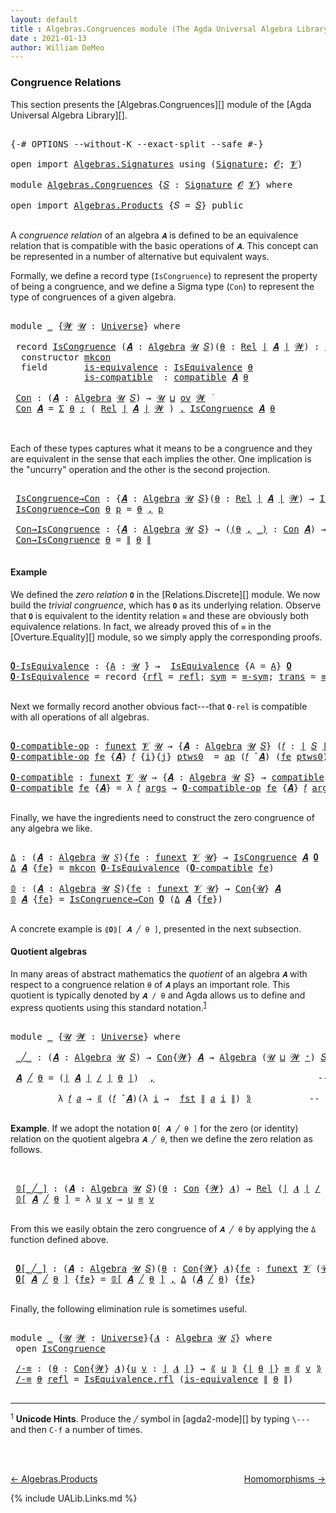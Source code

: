 ```yaml
---
layout: default
title : Algebras.Congruences module (The Agda Universal Algebra Library)
date : 2021-01-13
author: William DeMeo
---
```


### <a id="congruence-relations">Congruence Relations</a>
This section presents the [Algebras.Congruences][] module of the [Agda Universal Algebra Library][].

<pre class="Agda">

<a id="313" class="Symbol">{-#</a> <a id="317" class="Keyword">OPTIONS</a> <a id="325" class="Pragma">--without-K</a> <a id="337" class="Pragma">--exact-split</a> <a id="351" class="Pragma">--safe</a> <a id="358" class="Symbol">#-}</a>

<a id="363" class="Keyword">open</a> <a id="368" class="Keyword">import</a> <a id="375" href="Algebras.Signatures.html" class="Module">Algebras.Signatures</a> <a id="395" class="Keyword">using</a> <a id="401" class="Symbol">(</a><a id="402" href="Algebras.Signatures.html#626" class="Function">Signature</a><a id="411" class="Symbol">;</a> <a id="413" href="Overture.Preliminaries.html#8157" class="Generalizable">𝓞</a><a id="414" class="Symbol">;</a> <a id="416" href="Universes.html#262" class="Generalizable">𝓥</a><a id="417" class="Symbol">)</a>

<a id="420" class="Keyword">module</a> <a id="427" href="Algebras.Congruences.html" class="Module">Algebras.Congruences</a> <a id="448" class="Symbol">{</a><a id="449" href="Algebras.Congruences.html#449" class="Bound">𝑆</a> <a id="451" class="Symbol">:</a> <a id="453" href="Algebras.Signatures.html#626" class="Function">Signature</a> <a id="463" href="Overture.Preliminaries.html#8157" class="Generalizable">𝓞</a> <a id="465" href="Universes.html#262" class="Generalizable">𝓥</a><a id="466" class="Symbol">}</a> <a id="468" class="Keyword">where</a>

<a id="475" class="Keyword">open</a> <a id="480" class="Keyword">import</a> <a id="487" href="Algebras.Products.html" class="Module">Algebras.Products</a> <a id="505" class="Symbol">{</a><a id="506" class="Argument">𝑆</a> <a id="508" class="Symbol">=</a> <a id="510" href="Algebras.Congruences.html#449" class="Bound">𝑆</a><a id="511" class="Symbol">}</a> <a id="513" class="Keyword">public</a>

</pre>

A *congruence relation* of an algebra `𝑨` is defined to be an equivalence relation that is compatible with the basic operations of `𝑨`.  This concept can be represented in a number of alternative but equivalent ways.
<!-- Informally, a relation is a congruence of `𝑨` provided it is both an equivalence relation on the domain of `𝑨` and a subalgebra of the square `𝑨 × 𝑨`.  The latter simply means that a congruence must be compatible with all operations of the algebra. -->
Formally, we define a record type (`IsCongruence`) to represent the property of being a congruence, and we define a Sigma type (`Con`) to represent the type of congruences of a given algebra.

<pre class="Agda">

<a id="1215" class="Keyword">module</a> <a id="1222" href="Algebras.Congruences.html#1222" class="Module">_</a> <a id="1224" class="Symbol">{</a><a id="1225" href="Algebras.Congruences.html#1225" class="Bound">𝓦</a> <a id="1227" href="Algebras.Congruences.html#1227" class="Bound">𝓤</a> <a id="1229" class="Symbol">:</a> <a id="1231" href="Agda.Primitive.html#597" class="Function">Universe</a><a id="1239" class="Symbol">}</a> <a id="1241" class="Keyword">where</a>

 <a id="1249" class="Keyword">record</a> <a id="1256" href="Algebras.Congruences.html#1256" class="Record">IsCongruence</a> <a id="1269" class="Symbol">(</a><a id="1270" href="Algebras.Congruences.html#1270" class="Bound">𝑨</a> <a id="1272" class="Symbol">:</a> <a id="1274" href="Algebras.Algebras.html#968" class="Function">Algebra</a> <a id="1282" href="Algebras.Congruences.html#1227" class="Bound">𝓤</a> <a id="1284" href="Algebras.Congruences.html#449" class="Bound">𝑆</a><a id="1285" class="Symbol">)(</a><a id="1287" href="Algebras.Congruences.html#1287" class="Bound">θ</a> <a id="1289" class="Symbol">:</a> <a id="1291" href="Relations.Discrete.html#4335" class="Function">Rel</a> <a id="1295" href="Overture.Preliminaries.html#13832" class="Function Operator">∣</a> <a id="1297" href="Algebras.Congruences.html#1270" class="Bound">𝑨</a> <a id="1299" href="Overture.Preliminaries.html#13832" class="Function Operator">∣</a> <a id="1301" href="Algebras.Congruences.html#1225" class="Bound">𝓦</a><a id="1302" class="Symbol">)</a> <a id="1304" class="Symbol">:</a> <a id="1306" href="Algebras.Products.html#2676" class="Function">ov</a> <a id="1309" href="Algebras.Congruences.html#1225" class="Bound">𝓦</a> <a id="1311" href="Agda.Primitive.html#810" class="Function Operator">⊔</a> <a id="1313" href="Algebras.Congruences.html#1227" class="Bound">𝓤</a> <a id="1315" href="Universes.html#403" class="Function Operator">̇</a>  <a id="1318" class="Keyword">where</a>
  <a id="1326" class="Keyword">constructor</a> <a id="1338" href="Algebras.Congruences.html#1338" class="InductiveConstructor">mkcon</a>
  <a id="1346" class="Keyword">field</a>       <a id="1358" href="Algebras.Congruences.html#1358" class="Field">is-equivalence</a> <a id="1373" class="Symbol">:</a> <a id="1375" href="Relations.Quotients.html#2373" class="Record">IsEquivalence</a> <a id="1389" href="Algebras.Congruences.html#1287" class="Bound">θ</a>
              <a id="1405" href="Algebras.Congruences.html#1405" class="Field">is-compatible</a>  <a id="1420" class="Symbol">:</a> <a id="1422" href="Algebras.Algebras.html#6070" class="Function">compatible</a> <a id="1433" href="Algebras.Congruences.html#1270" class="Bound">𝑨</a> <a id="1435" href="Algebras.Congruences.html#1287" class="Bound">θ</a>

 <a id="1439" href="Algebras.Congruences.html#1439" class="Function">Con</a> <a id="1443" class="Symbol">:</a> <a id="1445" class="Symbol">(</a><a id="1446" href="Algebras.Congruences.html#1446" class="Bound">𝑨</a> <a id="1448" class="Symbol">:</a> <a id="1450" href="Algebras.Algebras.html#968" class="Function">Algebra</a> <a id="1458" href="Algebras.Congruences.html#1227" class="Bound">𝓤</a> <a id="1460" href="Algebras.Congruences.html#449" class="Bound">𝑆</a><a id="1461" class="Symbol">)</a> <a id="1463" class="Symbol">→</a> <a id="1465" href="Algebras.Congruences.html#1227" class="Bound">𝓤</a> <a id="1467" href="Agda.Primitive.html#810" class="Function Operator">⊔</a> <a id="1469" href="Algebras.Products.html#2676" class="Function">ov</a> <a id="1472" href="Algebras.Congruences.html#1225" class="Bound">𝓦</a> <a id="1474" href="Universes.html#403" class="Function Operator">̇</a>
 <a id="1477" href="Algebras.Congruences.html#1439" class="Function">Con</a> <a id="1481" href="Algebras.Congruences.html#1481" class="Bound">𝑨</a> <a id="1483" class="Symbol">=</a> <a id="1485" href="MGS-MLTT.html#3074" class="Function">Σ</a> <a id="1487" href="Algebras.Congruences.html#1487" class="Bound">θ</a> <a id="1489" href="MGS-MLTT.html#3074" class="Function">꞉</a> <a id="1491" class="Symbol">(</a> <a id="1493" href="Relations.Discrete.html#4335" class="Function">Rel</a> <a id="1497" href="Overture.Preliminaries.html#13832" class="Function Operator">∣</a> <a id="1499" href="Algebras.Congruences.html#1481" class="Bound">𝑨</a> <a id="1501" href="Overture.Preliminaries.html#13832" class="Function Operator">∣</a> <a id="1503" href="Algebras.Congruences.html#1225" class="Bound">𝓦</a> <a id="1505" class="Symbol">)</a> <a id="1507" href="MGS-MLTT.html#3074" class="Function">,</a> <a id="1509" href="Algebras.Congruences.html#1256" class="Record">IsCongruence</a> <a id="1522" href="Algebras.Congruences.html#1481" class="Bound">𝑨</a> <a id="1524" href="Algebras.Congruences.html#1487" class="Bound">θ</a>


</pre>

Each of these types captures what it means to be a congruence and they are equivalent in the sense that each implies the other. One implication is the "uncurry" operation and the other is the second projection.

<pre class="Agda">

 <a id="1767" href="Algebras.Congruences.html#1767" class="Function">IsCongruence→Con</a> <a id="1784" class="Symbol">:</a> <a id="1786" class="Symbol">{</a><a id="1787" href="Algebras.Congruences.html#1787" class="Bound">𝑨</a> <a id="1789" class="Symbol">:</a> <a id="1791" href="Algebras.Algebras.html#968" class="Function">Algebra</a> <a id="1799" href="Algebras.Congruences.html#1227" class="Bound">𝓤</a> <a id="1801" href="Algebras.Congruences.html#449" class="Bound">𝑆</a><a id="1802" class="Symbol">}(</a><a id="1804" href="Algebras.Congruences.html#1804" class="Bound">θ</a> <a id="1806" class="Symbol">:</a> <a id="1808" href="Relations.Discrete.html#4335" class="Function">Rel</a> <a id="1812" href="Overture.Preliminaries.html#13832" class="Function Operator">∣</a> <a id="1814" href="Algebras.Congruences.html#1787" class="Bound">𝑨</a> <a id="1816" href="Overture.Preliminaries.html#13832" class="Function Operator">∣</a> <a id="1818" href="Algebras.Congruences.html#1225" class="Bound">𝓦</a><a id="1819" class="Symbol">)</a> <a id="1821" class="Symbol">→</a> <a id="1823" href="Algebras.Congruences.html#1256" class="Record">IsCongruence</a> <a id="1836" href="Algebras.Congruences.html#1787" class="Bound">𝑨</a> <a id="1838" href="Algebras.Congruences.html#1804" class="Bound">θ</a> <a id="1840" class="Symbol">→</a> <a id="1842" href="Algebras.Congruences.html#1439" class="Function">Con</a> <a id="1846" href="Algebras.Congruences.html#1787" class="Bound">𝑨</a>
 <a id="1849" href="Algebras.Congruences.html#1767" class="Function">IsCongruence→Con</a> <a id="1866" href="Algebras.Congruences.html#1866" class="Bound">θ</a> <a id="1868" href="Algebras.Congruences.html#1868" class="Bound">p</a> <a id="1870" class="Symbol">=</a> <a id="1872" href="Algebras.Congruences.html#1866" class="Bound">θ</a> <a id="1874" href="Overture.Preliminaries.html#13136" class="InductiveConstructor Operator">,</a> <a id="1876" href="Algebras.Congruences.html#1868" class="Bound">p</a>

 <a id="1880" href="Algebras.Congruences.html#1880" class="Function">Con→IsCongruence</a> <a id="1897" class="Symbol">:</a> <a id="1899" class="Symbol">{</a><a id="1900" href="Algebras.Congruences.html#1900" class="Bound">𝑨</a> <a id="1902" class="Symbol">:</a> <a id="1904" href="Algebras.Algebras.html#968" class="Function">Algebra</a> <a id="1912" href="Algebras.Congruences.html#1227" class="Bound">𝓤</a> <a id="1914" href="Algebras.Congruences.html#449" class="Bound">𝑆</a><a id="1915" class="Symbol">}</a> <a id="1917" class="Symbol">→</a> <a id="1919" class="Symbol">(</a><a id="1920" href="Algebras.Congruences.html#1920" class="Symbol">(</a><a id="1921" href="Algebras.Congruences.html#1921" class="Bound">θ</a> <a id="1923" href="Overture.Preliminaries.html#13136" class="InductiveConstructor Operator">,</a> <a id="1925" href="Algebras.Congruences.html#1920" class="Symbol">_)</a> <a id="1928" class="Symbol">:</a> <a id="1930" href="Algebras.Congruences.html#1439" class="Function">Con</a> <a id="1934" href="Algebras.Congruences.html#1900" class="Bound">𝑨</a><a id="1935" class="Symbol">)</a> <a id="1937" class="Symbol">→</a> <a id="1939" href="Algebras.Congruences.html#1256" class="Record">IsCongruence</a> <a id="1952" href="Algebras.Congruences.html#1900" class="Bound">𝑨</a> <a id="1954" href="Algebras.Congruences.html#1921" class="Bound">θ</a>
 <a id="1957" href="Algebras.Congruences.html#1880" class="Function">Con→IsCongruence</a> <a id="1974" href="Algebras.Congruences.html#1974" class="Bound">θ</a> <a id="1976" class="Symbol">=</a> <a id="1978" href="Overture.Preliminaries.html#13884" class="Function Operator">∥</a> <a id="1980" href="Algebras.Congruences.html#1974" class="Bound">θ</a> <a id="1982" href="Overture.Preliminaries.html#13884" class="Function Operator">∥</a>

</pre>

#### <a id="example">Example</a>
We defined the *zero relation* `𝟎` in the [Relations.Discrete][] module.  We now build the *trivial congruence*, which has `𝟎` as its underlying relation. Observe that `𝟎` is equivalent to the identity relation `≡` and these are obviously both equivalence relations. In fact, we already proved this of `≡` in the [Overture.Equality][] module, so we simply apply the corresponding proofs.

<pre class="Agda">

<a id="𝟎-IsEquivalence"></a><a id="2433" href="Algebras.Congruences.html#2433" class="Function">𝟎-IsEquivalence</a> <a id="2449" class="Symbol">:</a> <a id="2451" class="Symbol">{</a><a id="2452" href="Algebras.Congruences.html#2452" class="Bound">A</a> <a id="2454" class="Symbol">:</a> <a id="2456" href="Universes.html#260" class="Generalizable">𝓤</a> <a id="2458" href="Universes.html#403" class="Function Operator">̇</a><a id="2459" class="Symbol">}</a> <a id="2461" class="Symbol">→</a>  <a id="2464" href="Relations.Quotients.html#2373" class="Record">IsEquivalence</a> <a id="2478" class="Symbol">{</a><a id="2479" class="Argument">A</a> <a id="2481" class="Symbol">=</a> <a id="2483" href="Algebras.Congruences.html#2452" class="Bound">A</a><a id="2484" class="Symbol">}</a> <a id="2486" href="Relations.Discrete.html#5395" class="Function">𝟎</a>
<a id="2488" href="Algebras.Congruences.html#2433" class="Function">𝟎-IsEquivalence</a> <a id="2504" class="Symbol">=</a> <a id="2506" class="Keyword">record</a> <a id="2513" class="Symbol">{</a><a id="2514" href="Relations.Quotients.html#2434" class="Field">rfl</a> <a id="2518" class="Symbol">=</a> <a id="2520" href="Identity-Type.html#162" class="InductiveConstructor">refl</a><a id="2524" class="Symbol">;</a> <a id="2526" href="Relations.Quotients.html#2449" class="Field">sym</a> <a id="2530" class="Symbol">=</a> <a id="2532" href="Overture.Equality.html#2999" class="Function">≡-sym</a><a id="2537" class="Symbol">;</a> <a id="2539" href="Relations.Quotients.html#2464" class="Field">trans</a> <a id="2545" class="Symbol">=</a> <a id="2547" href="Overture.Equality.html#3061" class="Function">≡-trans</a><a id="2554" class="Symbol">}</a>

</pre>

Next we formally record another obvious fact---that `𝟎-rel` is compatible with all operations of all algebras.

<pre class="Agda">

<a id="𝟎-compatible-op"></a><a id="2695" href="Algebras.Congruences.html#2695" class="Function">𝟎-compatible-op</a> <a id="2711" class="Symbol">:</a> <a id="2713" href="MGS-FunExt-from-Univalence.html#393" class="Function">funext</a> <a id="2720" href="Algebras.Congruences.html#465" class="Bound">𝓥</a> <a id="2722" href="Universes.html#260" class="Generalizable">𝓤</a> <a id="2724" class="Symbol">→</a> <a id="2726" class="Symbol">{</a><a id="2727" href="Algebras.Congruences.html#2727" class="Bound">𝑨</a> <a id="2729" class="Symbol">:</a> <a id="2731" href="Algebras.Algebras.html#968" class="Function">Algebra</a> <a id="2739" href="Universes.html#260" class="Generalizable">𝓤</a> <a id="2741" href="Algebras.Congruences.html#449" class="Bound">𝑆</a><a id="2742" class="Symbol">}</a> <a id="2744" class="Symbol">(</a><a id="2745" href="Algebras.Congruences.html#2745" class="Bound">𝑓</a> <a id="2747" class="Symbol">:</a> <a id="2749" href="Overture.Preliminaries.html#13832" class="Function Operator">∣</a> <a id="2751" href="Algebras.Congruences.html#449" class="Bound">𝑆</a> <a id="2753" href="Overture.Preliminaries.html#13832" class="Function Operator">∣</a><a id="2754" class="Symbol">)</a> <a id="2756" class="Symbol">→</a> <a id="2758" class="Symbol">(</a><a id="2759" href="Algebras.Congruences.html#2745" class="Bound">𝑓</a> <a id="2761" href="Algebras.Algebras.html#3204" class="Function Operator">̂</a> <a id="2763" href="Algebras.Congruences.html#2727" class="Bound">𝑨</a><a id="2764" class="Symbol">)</a> <a id="2766" href="Relations.Discrete.html#8308" class="Function Operator">|:</a> <a id="2769" href="Relations.Discrete.html#5395" class="Function">𝟎</a>
<a id="2771" href="Algebras.Congruences.html#2695" class="Function">𝟎-compatible-op</a> <a id="2787" href="Algebras.Congruences.html#2787" class="Bound">fe</a> <a id="2790" class="Symbol">{</a><a id="2791" href="Algebras.Congruences.html#2791" class="Bound">𝑨</a><a id="2792" class="Symbol">}</a> <a id="2794" href="Algebras.Congruences.html#2794" class="Bound">𝑓</a> <a id="2796" class="Symbol">{</a><a id="2797" href="Algebras.Congruences.html#2797" class="Bound">i</a><a id="2798" class="Symbol">}{</a><a id="2800" href="Algebras.Congruences.html#2800" class="Bound">j</a><a id="2801" class="Symbol">}</a> <a id="2803" href="Algebras.Congruences.html#2803" class="Bound">ptws0</a>  <a id="2810" class="Symbol">=</a> <a id="2812" href="MGS-MLTT.html#6613" class="Function">ap</a> <a id="2815" class="Symbol">(</a><a id="2816" href="Algebras.Congruences.html#2794" class="Bound">𝑓</a> <a id="2818" href="Algebras.Algebras.html#3204" class="Function Operator">̂</a> <a id="2820" href="Algebras.Congruences.html#2791" class="Bound">𝑨</a><a id="2821" class="Symbol">)</a> <a id="2823" class="Symbol">(</a><a id="2824" href="Algebras.Congruences.html#2787" class="Bound">fe</a> <a id="2827" href="Algebras.Congruences.html#2803" class="Bound">ptws0</a><a id="2832" class="Symbol">)</a>

<a id="𝟎-compatible"></a><a id="2835" href="Algebras.Congruences.html#2835" class="Function">𝟎-compatible</a> <a id="2848" class="Symbol">:</a> <a id="2850" href="MGS-FunExt-from-Univalence.html#393" class="Function">funext</a> <a id="2857" href="Algebras.Congruences.html#465" class="Bound">𝓥</a> <a id="2859" href="Universes.html#260" class="Generalizable">𝓤</a> <a id="2861" class="Symbol">→</a> <a id="2863" class="Symbol">{</a><a id="2864" href="Algebras.Congruences.html#2864" class="Bound">𝑨</a> <a id="2866" class="Symbol">:</a> <a id="2868" href="Algebras.Algebras.html#968" class="Function">Algebra</a> <a id="2876" href="Universes.html#260" class="Generalizable">𝓤</a> <a id="2878" href="Algebras.Congruences.html#449" class="Bound">𝑆</a><a id="2879" class="Symbol">}</a> <a id="2881" class="Symbol">→</a> <a id="2883" href="Algebras.Algebras.html#6070" class="Function">compatible</a> <a id="2894" href="Algebras.Congruences.html#2864" class="Bound">𝑨</a> <a id="2896" href="Relations.Discrete.html#5395" class="Function">𝟎</a>
<a id="2898" href="Algebras.Congruences.html#2835" class="Function">𝟎-compatible</a> <a id="2911" href="Algebras.Congruences.html#2911" class="Bound">fe</a> <a id="2914" class="Symbol">{</a><a id="2915" href="Algebras.Congruences.html#2915" class="Bound">𝑨</a><a id="2916" class="Symbol">}</a> <a id="2918" class="Symbol">=</a> <a id="2920" class="Symbol">λ</a> <a id="2922" href="Algebras.Congruences.html#2922" class="Bound">𝑓</a> <a id="2924" href="Algebras.Congruences.html#2924" class="Bound">args</a> <a id="2929" class="Symbol">→</a> <a id="2931" href="Algebras.Congruences.html#2695" class="Function">𝟎-compatible-op</a> <a id="2947" href="Algebras.Congruences.html#2911" class="Bound">fe</a> <a id="2950" class="Symbol">{</a><a id="2951" href="Algebras.Congruences.html#2915" class="Bound">𝑨</a><a id="2952" class="Symbol">}</a> <a id="2954" href="Algebras.Congruences.html#2922" class="Bound">𝑓</a> <a id="2956" href="Algebras.Congruences.html#2924" class="Bound">args</a>

</pre>

Finally, we have the ingredients need to construct the zero congruence of any algebra we like.

<pre class="Agda">

<a id="Δ"></a><a id="3084" href="Algebras.Congruences.html#3084" class="Function">Δ</a> <a id="3086" class="Symbol">:</a> <a id="3088" class="Symbol">(</a><a id="3089" href="Algebras.Congruences.html#3089" class="Bound">𝑨</a> <a id="3091" class="Symbol">:</a> <a id="3093" href="Algebras.Algebras.html#968" class="Function">Algebra</a> <a id="3101" href="Universes.html#260" class="Generalizable">𝓤</a> <a id="3103" href="Algebras.Congruences.html#449" class="Bound">𝑆</a><a id="3104" class="Symbol">){</a><a id="3106" href="Algebras.Congruences.html#3106" class="Bound">fe</a> <a id="3109" class="Symbol">:</a> <a id="3111" href="MGS-FunExt-from-Univalence.html#393" class="Function">funext</a> <a id="3118" href="Algebras.Congruences.html#465" class="Bound">𝓥</a> <a id="3120" href="Universes.html#260" class="Generalizable">𝓤</a><a id="3121" class="Symbol">}</a> <a id="3123" class="Symbol">→</a> <a id="3125" href="Algebras.Congruences.html#1256" class="Record">IsCongruence</a> <a id="3138" href="Algebras.Congruences.html#3089" class="Bound">𝑨</a> <a id="3140" href="Relations.Discrete.html#5395" class="Function">𝟎</a>
<a id="3142" href="Algebras.Congruences.html#3084" class="Function">Δ</a> <a id="3144" href="Algebras.Congruences.html#3144" class="Bound">𝑨</a> <a id="3146" class="Symbol">{</a><a id="3147" href="Algebras.Congruences.html#3147" class="Bound">fe</a><a id="3149" class="Symbol">}</a> <a id="3151" class="Symbol">=</a> <a id="3153" href="Algebras.Congruences.html#1338" class="InductiveConstructor">mkcon</a> <a id="3159" href="Algebras.Congruences.html#2433" class="Function">𝟎-IsEquivalence</a> <a id="3175" class="Symbol">(</a><a id="3176" href="Algebras.Congruences.html#2835" class="Function">𝟎-compatible</a> <a id="3189" href="Algebras.Congruences.html#3147" class="Bound">fe</a><a id="3191" class="Symbol">)</a>

<a id="𝟘"></a><a id="3194" href="Algebras.Congruences.html#3194" class="Function">𝟘</a> <a id="3196" class="Symbol">:</a> <a id="3198" class="Symbol">(</a><a id="3199" href="Algebras.Congruences.html#3199" class="Bound">𝑨</a> <a id="3201" class="Symbol">:</a> <a id="3203" href="Algebras.Algebras.html#968" class="Function">Algebra</a> <a id="3211" href="Universes.html#260" class="Generalizable">𝓤</a> <a id="3213" href="Algebras.Congruences.html#449" class="Bound">𝑆</a><a id="3214" class="Symbol">){</a><a id="3216" href="Algebras.Congruences.html#3216" class="Bound">fe</a> <a id="3219" class="Symbol">:</a> <a id="3221" href="MGS-FunExt-from-Univalence.html#393" class="Function">funext</a> <a id="3228" href="Algebras.Congruences.html#465" class="Bound">𝓥</a> <a id="3230" href="Universes.html#260" class="Generalizable">𝓤</a><a id="3231" class="Symbol">}</a> <a id="3233" class="Symbol">→</a> <a id="3235" href="Algebras.Congruences.html#1439" class="Function">Con</a><a id="3238" class="Symbol">{</a><a id="3239" href="Universes.html#260" class="Generalizable">𝓤</a><a id="3240" class="Symbol">}</a> <a id="3242" href="Algebras.Congruences.html#3199" class="Bound">𝑨</a>
<a id="3244" href="Algebras.Congruences.html#3194" class="Function">𝟘</a> <a id="3246" href="Algebras.Congruences.html#3246" class="Bound">𝑨</a> <a id="3248" class="Symbol">{</a><a id="3249" href="Algebras.Congruences.html#3249" class="Bound">fe</a><a id="3251" class="Symbol">}</a> <a id="3253" class="Symbol">=</a> <a id="3255" href="Algebras.Congruences.html#1767" class="Function">IsCongruence→Con</a> <a id="3272" href="Relations.Discrete.html#5395" class="Function">𝟎</a> <a id="3274" class="Symbol">(</a><a id="3275" href="Algebras.Congruences.html#3084" class="Function">Δ</a> <a id="3277" href="Algebras.Congruences.html#3246" class="Bound">𝑨</a> <a id="3279" class="Symbol">{</a><a id="3280" href="Algebras.Congruences.html#3249" class="Bound">fe</a><a id="3282" class="Symbol">})</a>

</pre>


A concrete example is `⟪𝟎⟫[ 𝑨 ╱ θ ]`, presented in the next subsection.

#### <a id="quotient-algebras">Quotient algebras</a>
In many areas of abstract mathematics the *quotient* of an algebra `𝑨` with respect to a congruence relation `θ` of `𝑨` plays an important role. This quotient is typically denoted by `𝑨 / θ` and Agda allows us to define and express quotients using this standard notation.<sup>[1](Algebras.Congruences.html#fn1)</sup>

<pre class="Agda">

<a id="3757" class="Keyword">module</a> <a id="3764" href="Algebras.Congruences.html#3764" class="Module">_</a> <a id="3766" class="Symbol">{</a><a id="3767" href="Algebras.Congruences.html#3767" class="Bound">𝓤</a> <a id="3769" href="Algebras.Congruences.html#3769" class="Bound">𝓦</a> <a id="3771" class="Symbol">:</a> <a id="3773" href="Agda.Primitive.html#597" class="Function">Universe</a><a id="3781" class="Symbol">}</a> <a id="3783" class="Keyword">where</a>

 <a id="3791" href="Algebras.Congruences.html#3791" class="Function Operator">_╱_</a> <a id="3795" class="Symbol">:</a> <a id="3797" class="Symbol">(</a><a id="3798" href="Algebras.Congruences.html#3798" class="Bound">𝑨</a> <a id="3800" class="Symbol">:</a> <a id="3802" href="Algebras.Algebras.html#968" class="Function">Algebra</a> <a id="3810" href="Algebras.Congruences.html#3767" class="Bound">𝓤</a> <a id="3812" href="Algebras.Congruences.html#449" class="Bound">𝑆</a><a id="3813" class="Symbol">)</a> <a id="3815" class="Symbol">→</a> <a id="3817" href="Algebras.Congruences.html#1439" class="Function">Con</a><a id="3820" class="Symbol">{</a><a id="3821" href="Algebras.Congruences.html#3769" class="Bound">𝓦</a><a id="3822" class="Symbol">}</a> <a id="3824" href="Algebras.Congruences.html#3798" class="Bound">𝑨</a> <a id="3826" class="Symbol">→</a> <a id="3828" href="Algebras.Algebras.html#968" class="Function">Algebra</a> <a id="3836" class="Symbol">(</a><a id="3837" href="Algebras.Congruences.html#3767" class="Bound">𝓤</a> <a id="3839" href="Agda.Primitive.html#810" class="Function Operator">⊔</a> <a id="3841" href="Algebras.Congruences.html#3769" class="Bound">𝓦</a> <a id="3843" href="Agda.Primitive.html#780" class="Function Operator">⁺</a><a id="3844" class="Symbol">)</a> <a id="3846" href="Algebras.Congruences.html#449" class="Bound">𝑆</a>

 <a id="3850" href="Algebras.Congruences.html#3850" class="Bound">𝑨</a> <a id="3852" href="Algebras.Congruences.html#3791" class="Function Operator">╱</a> <a id="3854" href="Algebras.Congruences.html#3854" class="Bound">θ</a> <a id="3856" class="Symbol">=</a> <a id="3858" class="Symbol">(</a><a id="3859" href="Overture.Preliminaries.html#13832" class="Function Operator">∣</a> <a id="3861" href="Algebras.Congruences.html#3850" class="Bound">𝑨</a> <a id="3863" href="Overture.Preliminaries.html#13832" class="Function Operator">∣</a> <a id="3865" href="Relations.Quotients.html#4337" class="Function Operator">/</a> <a id="3867" href="Overture.Preliminaries.html#13832" class="Function Operator">∣</a> <a id="3869" href="Algebras.Congruences.html#3854" class="Bound">θ</a> <a id="3871" href="Overture.Preliminaries.html#13832" class="Function Operator">∣</a><a id="3872" class="Symbol">)</a>  <a id="3875" href="Overture.Preliminaries.html#13136" class="InductiveConstructor Operator">,</a>                               <a id="3907" class="Comment">-- the domain of the quotient algebra</a>

         <a id="3955" class="Symbol">λ</a> <a id="3957" href="Algebras.Congruences.html#3957" class="Bound">𝑓</a> <a id="3959" href="Algebras.Congruences.html#3959" class="Bound">𝑎</a> <a id="3961" class="Symbol">→</a> <a id="3963" href="Relations.Quotients.html#4550" class="Function Operator">⟪</a> <a id="3965" class="Symbol">(</a><a id="3966" href="Algebras.Congruences.html#3957" class="Bound">𝑓</a> <a id="3968" href="Algebras.Algebras.html#3204" class="Function Operator">̂</a> <a id="3970" href="Algebras.Congruences.html#3850" class="Bound">𝑨</a><a id="3971" class="Symbol">)(λ</a> <a id="3975" href="Algebras.Congruences.html#3975" class="Bound">i</a> <a id="3977" class="Symbol">→</a>  <a id="3980" href="Overture.Preliminaries.html#13836" class="Function">fst</a> <a id="3984" href="Overture.Preliminaries.html#13884" class="Function Operator">∥</a> <a id="3986" href="Algebras.Congruences.html#3959" class="Bound">𝑎</a> <a id="3988" href="Algebras.Congruences.html#3975" class="Bound">i</a> <a id="3990" href="Overture.Preliminaries.html#13884" class="Function Operator">∥</a><a id="3991" class="Symbol">)</a> <a id="3993" href="Relations.Quotients.html#4550" class="Function Operator">⟫</a>           <a id="4005" class="Comment">-- the basic operations of the quotient algebra</a>

</pre>

**Example**. If we adopt the notation `𝟎[ 𝑨 ╱ θ ]` for the zero (or identity) relation on the quotient algebra `𝑨 ╱ θ`, then we define the zero relation as follows.

<pre class="Agda">


 <a id="4248" href="Algebras.Congruences.html#4248" class="Function Operator">𝟘[_╱_]</a> <a id="4255" class="Symbol">:</a> <a id="4257" class="Symbol">(</a><a id="4258" href="Algebras.Congruences.html#4258" class="Bound">𝑨</a> <a id="4260" class="Symbol">:</a> <a id="4262" href="Algebras.Algebras.html#968" class="Function">Algebra</a> <a id="4270" href="Algebras.Congruences.html#3767" class="Bound">𝓤</a> <a id="4272" href="Algebras.Congruences.html#449" class="Bound">𝑆</a><a id="4273" class="Symbol">)(</a><a id="4275" href="Algebras.Congruences.html#4275" class="Bound">θ</a> <a id="4277" class="Symbol">:</a> <a id="4279" href="Algebras.Congruences.html#1439" class="Function">Con</a> <a id="4283" class="Symbol">{</a><a id="4284" href="Algebras.Congruences.html#3769" class="Bound">𝓦</a><a id="4285" class="Symbol">}</a> <a id="4287" href="Algebras.Congruences.html#4258" class="Bound">𝑨</a><a id="4288" class="Symbol">)</a> <a id="4290" class="Symbol">→</a> <a id="4292" href="Relations.Discrete.html#4335" class="Function">Rel</a> <a id="4296" class="Symbol">(</a><a id="4297" href="Overture.Preliminaries.html#13832" class="Function Operator">∣</a> <a id="4299" href="Algebras.Congruences.html#4258" class="Bound">𝑨</a> <a id="4301" href="Overture.Preliminaries.html#13832" class="Function Operator">∣</a> <a id="4303" href="Relations.Quotients.html#4337" class="Function Operator">/</a> <a id="4305" href="Overture.Preliminaries.html#13832" class="Function Operator">∣</a> <a id="4307" href="Algebras.Congruences.html#4275" class="Bound">θ</a> <a id="4309" href="Overture.Preliminaries.html#13832" class="Function Operator">∣</a><a id="4310" class="Symbol">)(</a><a id="4312" href="Algebras.Congruences.html#3767" class="Bound">𝓤</a> <a id="4314" href="Agda.Primitive.html#810" class="Function Operator">⊔</a> <a id="4316" href="Algebras.Congruences.html#3769" class="Bound">𝓦</a> <a id="4318" href="Agda.Primitive.html#780" class="Function Operator">⁺</a><a id="4319" class="Symbol">)</a>
 <a id="4322" href="Algebras.Congruences.html#4248" class="Function Operator">𝟘[</a> <a id="4325" href="Algebras.Congruences.html#4325" class="Bound">𝑨</a> <a id="4327" href="Algebras.Congruences.html#4248" class="Function Operator">╱</a> <a id="4329" href="Algebras.Congruences.html#4329" class="Bound">θ</a> <a id="4331" href="Algebras.Congruences.html#4248" class="Function Operator">]</a> <a id="4333" class="Symbol">=</a> <a id="4335" class="Symbol">λ</a> <a id="4337" href="Algebras.Congruences.html#4337" class="Bound">u</a> <a id="4339" href="Algebras.Congruences.html#4339" class="Bound">v</a> <a id="4341" class="Symbol">→</a> <a id="4343" href="Algebras.Congruences.html#4337" class="Bound">u</a> <a id="4345" href="Overture.Equality.html#2419" class="Datatype Operator">≡</a> <a id="4347" href="Algebras.Congruences.html#4339" class="Bound">v</a>

</pre>

From this we easily obtain the zero congruence of `𝑨 ╱ θ` by applying the `Δ` function defined above.

<pre class="Agda">

 <a id="4480" href="Algebras.Congruences.html#4480" class="Function Operator">𝟎[_╱_]</a> <a id="4487" class="Symbol">:</a> <a id="4489" class="Symbol">(</a><a id="4490" href="Algebras.Congruences.html#4490" class="Bound">𝑨</a> <a id="4492" class="Symbol">:</a> <a id="4494" href="Algebras.Algebras.html#968" class="Function">Algebra</a> <a id="4502" href="Algebras.Congruences.html#3767" class="Bound">𝓤</a> <a id="4504" href="Algebras.Congruences.html#449" class="Bound">𝑆</a><a id="4505" class="Symbol">)(</a><a id="4507" href="Algebras.Congruences.html#4507" class="Bound">θ</a> <a id="4509" class="Symbol">:</a> <a id="4511" href="Algebras.Congruences.html#1439" class="Function">Con</a><a id="4514" class="Symbol">{</a><a id="4515" href="Algebras.Congruences.html#3769" class="Bound">𝓦</a><a id="4516" class="Symbol">}</a> <a id="4518" href="Algebras.Congruences.html#4490" class="Bound">𝑨</a><a id="4519" class="Symbol">){</a><a id="4521" href="Algebras.Congruences.html#4521" class="Bound">fe</a> <a id="4524" class="Symbol">:</a> <a id="4526" href="MGS-FunExt-from-Univalence.html#393" class="Function">funext</a> <a id="4533" href="Algebras.Congruences.html#465" class="Bound">𝓥</a> <a id="4535" class="Symbol">(</a><a id="4536" href="Algebras.Congruences.html#3767" class="Bound">𝓤</a> <a id="4538" href="Agda.Primitive.html#810" class="Function Operator">⊔</a> <a id="4540" href="Algebras.Congruences.html#3769" class="Bound">𝓦</a> <a id="4542" href="Agda.Primitive.html#780" class="Function Operator">⁺</a><a id="4543" class="Symbol">)}</a> <a id="4546" class="Symbol">→</a> <a id="4548" href="Algebras.Congruences.html#1439" class="Function">Con</a> <a id="4552" class="Symbol">(</a><a id="4553" href="Algebras.Congruences.html#4490" class="Bound">𝑨</a> <a id="4555" href="Algebras.Congruences.html#3791" class="Function Operator">╱</a> <a id="4557" href="Algebras.Congruences.html#4507" class="Bound">θ</a><a id="4558" class="Symbol">)</a>
 <a id="4561" href="Algebras.Congruences.html#4480" class="Function Operator">𝟎[</a> <a id="4564" href="Algebras.Congruences.html#4564" class="Bound">𝑨</a> <a id="4566" href="Algebras.Congruences.html#4480" class="Function Operator">╱</a> <a id="4568" href="Algebras.Congruences.html#4568" class="Bound">θ</a> <a id="4570" href="Algebras.Congruences.html#4480" class="Function Operator">]</a> <a id="4572" class="Symbol">{</a><a id="4573" href="Algebras.Congruences.html#4573" class="Bound">fe</a><a id="4575" class="Symbol">}</a> <a id="4577" class="Symbol">=</a> <a id="4579" href="Algebras.Congruences.html#4248" class="Function Operator">𝟘[</a> <a id="4582" href="Algebras.Congruences.html#4564" class="Bound">𝑨</a> <a id="4584" href="Algebras.Congruences.html#4248" class="Function Operator">╱</a> <a id="4586" href="Algebras.Congruences.html#4568" class="Bound">θ</a> <a id="4588" href="Algebras.Congruences.html#4248" class="Function Operator">]</a> <a id="4590" href="Overture.Preliminaries.html#13136" class="InductiveConstructor Operator">,</a> <a id="4592" href="Algebras.Congruences.html#3084" class="Function">Δ</a> <a id="4594" class="Symbol">(</a><a id="4595" href="Algebras.Congruences.html#4564" class="Bound">𝑨</a> <a id="4597" href="Algebras.Congruences.html#3791" class="Function Operator">╱</a> <a id="4599" href="Algebras.Congruences.html#4568" class="Bound">θ</a><a id="4600" class="Symbol">)</a> <a id="4602" class="Symbol">{</a><a id="4603" href="Algebras.Congruences.html#4573" class="Bound">fe</a><a id="4605" class="Symbol">}</a>

</pre>


Finally, the following elimination rule is sometimes useful.

<pre class="Agda">

<a id="4697" class="Keyword">module</a> <a id="4704" href="Algebras.Congruences.html#4704" class="Module">_</a> <a id="4706" class="Symbol">{</a><a id="4707" href="Algebras.Congruences.html#4707" class="Bound">𝓤</a> <a id="4709" href="Algebras.Congruences.html#4709" class="Bound">𝓦</a> <a id="4711" class="Symbol">:</a> <a id="4713" href="Agda.Primitive.html#597" class="Function">Universe</a><a id="4721" class="Symbol">}{</a><a id="4723" href="Algebras.Congruences.html#4723" class="Bound">𝑨</a> <a id="4725" class="Symbol">:</a> <a id="4727" href="Algebras.Algebras.html#968" class="Function">Algebra</a> <a id="4735" href="Algebras.Congruences.html#4707" class="Bound">𝓤</a> <a id="4737" href="Algebras.Congruences.html#449" class="Bound">𝑆</a><a id="4738" class="Symbol">}</a> <a id="4740" class="Keyword">where</a>
 <a id="4747" class="Keyword">open</a> <a id="4752" href="Algebras.Congruences.html#1256" class="Module">IsCongruence</a>

 <a id="4767" href="Algebras.Congruences.html#4767" class="Function">/-≡</a> <a id="4771" class="Symbol">:</a> <a id="4773" class="Symbol">(</a><a id="4774" href="Algebras.Congruences.html#4774" class="Bound">θ</a> <a id="4776" class="Symbol">:</a> <a id="4778" href="Algebras.Congruences.html#1439" class="Function">Con</a><a id="4781" class="Symbol">{</a><a id="4782" href="Algebras.Congruences.html#4709" class="Bound">𝓦</a><a id="4783" class="Symbol">}</a> <a id="4785" href="Algebras.Congruences.html#4723" class="Bound">𝑨</a><a id="4786" class="Symbol">){</a><a id="4788" href="Algebras.Congruences.html#4788" class="Bound">u</a> <a id="4790" href="Algebras.Congruences.html#4790" class="Bound">v</a> <a id="4792" class="Symbol">:</a> <a id="4794" href="Overture.Preliminaries.html#13832" class="Function Operator">∣</a> <a id="4796" href="Algebras.Congruences.html#4723" class="Bound">𝑨</a> <a id="4798" href="Overture.Preliminaries.html#13832" class="Function Operator">∣</a><a id="4799" class="Symbol">}</a> <a id="4801" class="Symbol">→</a> <a id="4803" href="Relations.Quotients.html#4550" class="Function Operator">⟪</a> <a id="4805" href="Algebras.Congruences.html#4788" class="Bound">u</a> <a id="4807" href="Relations.Quotients.html#4550" class="Function Operator">⟫</a> <a id="4809" class="Symbol">{</a><a id="4810" href="Overture.Preliminaries.html#13832" class="Function Operator">∣</a> <a id="4812" href="Algebras.Congruences.html#4774" class="Bound">θ</a> <a id="4814" href="Overture.Preliminaries.html#13832" class="Function Operator">∣</a><a id="4815" class="Symbol">}</a> <a id="4817" href="Overture.Equality.html#2419" class="Datatype Operator">≡</a> <a id="4819" href="Relations.Quotients.html#4550" class="Function Operator">⟪</a> <a id="4821" href="Algebras.Congruences.html#4790" class="Bound">v</a> <a id="4823" href="Relations.Quotients.html#4550" class="Function Operator">⟫</a> <a id="4825" class="Symbol">→</a> <a id="4827" href="Overture.Preliminaries.html#13832" class="Function Operator">∣</a> <a id="4829" href="Algebras.Congruences.html#4774" class="Bound">θ</a> <a id="4831" href="Overture.Preliminaries.html#13832" class="Function Operator">∣</a> <a id="4833" href="Algebras.Congruences.html#4788" class="Bound">u</a> <a id="4835" href="Algebras.Congruences.html#4790" class="Bound">v</a>
 <a id="4838" href="Algebras.Congruences.html#4767" class="Function">/-≡</a> <a id="4842" href="Algebras.Congruences.html#4842" class="Bound">θ</a> <a id="4844" href="Identity-Type.html#162" class="InductiveConstructor">refl</a> <a id="4849" class="Symbol">=</a> <a id="4851" href="Relations.Quotients.html#2434" class="Field">IsEquivalence.rfl</a> <a id="4869" class="Symbol">(</a><a id="4870" href="Algebras.Congruences.html#1358" class="Field">is-equivalence</a> <a id="4885" href="Overture.Preliminaries.html#13884" class="Function Operator">∥</a> <a id="4887" href="Algebras.Congruences.html#4842" class="Bound">θ</a> <a id="4889" href="Overture.Preliminaries.html#13884" class="Function Operator">∥</a><a id="4890" class="Symbol">)</a>

</pre>

--------------------------------------

<sup>1</sup><span class="footnote" id="fn1"> **Unicode Hints**. Produce the `╱` symbol in [agda2-mode][] by typing `\---` and then `C-f` a number of times.</span>



<br>
<br>

[← Algebras.Products](Algebras.Products.html)
<span style="float:right;">[Homomorphisms →](Homomorphisms.html)</span>

{% include UALib.Links.md %}

